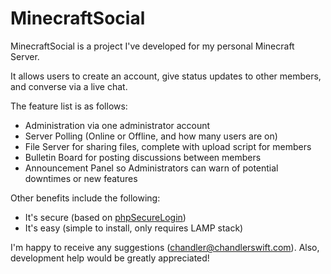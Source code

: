 MinecraftSocial
===============

MinecraftSocial is a project I've developed for my personal Minecraft Server.

It allows users to create an account, give status updates to other members, and converse via a live chat.

The feature list is as follows:

* Administration via one administrator account
* Server Polling (Online or Offline, and how many users are on)
* File Server for sharing files, complete with upload script for members
* Bulletin Board for posting discussions between members
* Announcement Panel so Administrators can warn of potential downtimes or new features

Other benefits include the following:

* It's secure (based on [phpSecureLogin](http://github.com/peredurabefrog/phpSecureLogin))
* It's easy (simple to install, only requires LAMP stack)

I'm happy to receive any suggestions (chandler@chandlerswift.com). Also, development help would be greatly appreciated!
